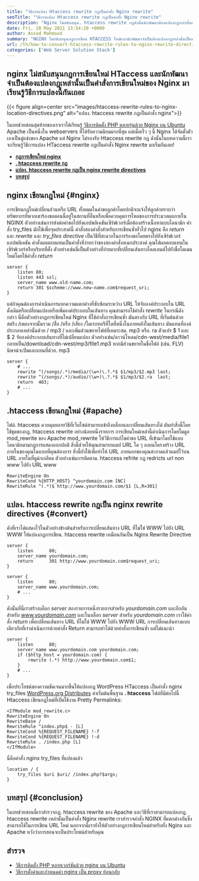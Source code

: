 ```yaml
---
title: "วิธีการแปลง Htaccess rewrite กฎเป็นคำสั่ง Nginx rewrite" 
seoTitle: "วิธีการแปลง Htaccess rewrite กฎเป็นคำสั่ง Nginx rewrite" 
description: "Nginx ไม่สนับสนุน. htaccess rewrite กฎดังนั้นนักพัฒนาต้องแปลงกฎเหล่านั้นเป็น Nginx rewrite directives มาเรียนรู้วิธีการแปลงนี้กันเถอะ" 
date: Fri, 28 May 2021 13:54:20 +0000
author: Assad Mahmood
summary: "NGINX ไม่สนับสนุนกฎการเขียน HTACCESS ใหม่และนักพัฒนาจำเป็นต้องแปลงกฎเหล่านั้นเป็นคำสั่ง NGINX rewrite มาเรียนรู้วิธีการแปลงนี้กันดีกว่า" 
url: /th/how-to-convert-htaccess-rewrite-rules-to-nginx-rewrite-directives/
categories: ['Web Server Solution Stack']
---
```


## nginx ไม่สนับสนุนกฎการเขียนใหม่ HTaccess และนักพัฒนาจำเป็นต้องแปลงกฎเหล่านั้นเป็นคำสั่งการเขียนใหม่ของ Nginx มาเรียนรู้วิธีการแปลงนี้กันเถอะ

{{< figure align=center src="images/htaccess-rewrite-rules-to-nginx-location-directives.png" alt="แปลง. htaccess rewrite กฎเป็นคำสั่ง nginx">}}

ในบทช่วยสอนสุดท้ายของเราเราได้เรียนรู้ [วิธีการติดตั้ง PHP หลายรุ่นด้วย Nginx บน Ubuntu][1] Apache เป็นหนึ่งใน webservers ที่ได้รับความนิยมมากที่สุด แต่เมื่อเร็ว ๆ นี้ Nginx ได้จัดตั้งตัวเองเป็นคู่แข่งของ Apache แต่ Nginx ไม่รองรับ Htaccess rewrite กฎ ดังนั้นในบทความนี้เราจะเรียนรู้วิธีการแปลง HTaccess rewrite กฎเป็นคำสั่ง Nginx rewrite มาเริ่มกันเลย!
*  **[กฎการเขียนใหม่ nginx][2]**  
* [  **. htaccess rewrite กฎ**  ][3]
* [  **แปลง. htaccess rewrite กฎเป็น nginx rewrite directives**  ][4]
* [  **บทสรุป**  ][5]

## nginx เขียนกฎใหม่ {#nginx}

การเขียนกฎใหม่เปลี่ยนส่วนหรือ URL ทั้งหมดในคำขอลูกค้าโดยปกติจะแจ้งให้ลูกค้าทราบว่าทรัพยากรที่พวกเขาร้องขอตอนนี้อยู่ในสถานที่อื่นหรือเพื่อควบคุมการไหลของการประมวลผลภายใน NGINX ตัวอย่างเช่นการส่งต่อคำขอไปยังแอปพลิเคชันเซิร์ฟเวอร์เมื่อต้องสร้างเนื้อหาแบบไดนามิก คำสั่ง try_files มักใช้เพื่อจุดประสงค์นี้
คำสั่งสองคำสั่งสำหรับการเขียนซ้ำทั่วไป nginx คือ _return_ และ _rewrite_ และ _try_files directive_ เป็นวิธีที่สะดวกในการร้องขอโดยตรงไปยังเซิร์ฟเวอร์แอปพลิเคชัน
คำสั่งผลตอบแทนเป็นคำสั่งที่ง่ายกว่าของสองคำสั่งอเนกประสงค์ คุณใส่ผลตอบแทนในเซิร์ฟเวอร์หรือบริบทที่ตั้ง
ตัวอย่างเช่นนี่เป็นตัวอย่างที่ง่ายมากที่เปลี่ยนเส้นทางไคลเอนต์ไปยังชื่อโดเมนใหม่โดยใช้คำสั่ง _return_
```
server {
    listen 80;
    listen 443 ssl;
    server_name www.old-name.com;
    return 301 $scheme://www.new-name.com$request_uri;
}
```
แต่ถ้าคุณต้องการดำเนินการแยกความแตกต่างที่ซับซ้อนระหว่าง URL ให้จับองค์ประกอบใน URL ดั้งเดิมหรือเปลี่ยนแปลงหรือเพิ่มองค์ประกอบในเส้นทาง คุณสามารถใช้คำสั่ง _rewrite_ ในกรณีดังกล่าว
นี่คือตัวอย่างกฎการเขียนใหม่ Nginx ที่ใช้คำสั่งการเขียนซ้ำ มันตรงกับ URL ที่เริ่มต้นด้วยสตริง /เพลงจากนั้นรวม /สื่อ /หรือ /เสียง /ไดเรกทอรีที่ใดที่หนึ่งในภายหลังในเส้นทาง มันแทนที่องค์ประกอบเหล่านั้นด้วย / mp3 / และเพิ่มส่วนขยายไฟล์ที่เหมาะสม. mp3 หรือ. ra ตัวแปร $ 1 และ $ 2 จับองค์ประกอบเส้นทางที่ไม่เปลี่ยนแปลง ตัวอย่างเช่น/ดาวน์โหลด/cdn-west/media/file1 กลายเป็น/download/cdn-west/mp3/file1.mp3 หากมีส่วนขยายในชื่อไฟล์ (เช่น. FLV) นิพจน์จะปิดและแทนที่ด้วย. mp3
```
server {
    # ...
    rewrite ^(/songs/.*)/media/(\w+)\.?.*$ $1/mp3/$2.mp3 last;
    rewrite ^(/songs/.*)/audio/(\w+)\.?.*$ $1/mp3/$2.ra  last;
    return  403;
    # ...
}
```

## .htaccess เขียนกฎใหม่ {#apache}

ไฟล์. htaccess ควบคุมหลายวิธีที่เว็บไซต์สามารถเข้าถึงบล็อกและเปลี่ยนเส้นทางได้ มันทำสิ่งนี้โดยใช้ชุดของกฎ. htaccess rewrite อย่างน้อยหนึ่งรายการ การเขียนใหม่เหล่านี้ดำเนินการโดยโมดูล mod_rewrite ของ Apache
mod_rewrite ให้วิธีการแก้ไขคำขอ URL ที่เข้ามาโดยใช้แบบไดนามิกตามกฎการแสดงออกปกติ สิ่งนี้ช่วยให้คุณสามารถแมป URL ใด ๆ ลงบนโครงสร้าง URL ภายในของคุณในแบบที่คุณต้องการ สิ่งนี้ยังใช้เพื่อทำให้ URL ภายนอกของคุณสะอาดแล้วแมปไว้บน URL ภายในที่ดูน่าเกลียด
ตัวอย่างเช่นการติดตาม. htaccess refrite กฎ redricts url non www ไปยัง URL www
```
RewriteEngine On
RewriteCond %{HTTP_HOST} ^yourdomain.com [NC]
RewriteRule ^(.*)$ http://www.yourdomain.com/$1 [L,R=301]
```

## แปลง. htaccess rewrite กฎเป็น nginx rewrite directives {#convert}

ดังที่เราได้แสดงไว้ในตัวอย่างข้างต้นสำหรับการเปลี่ยนเส้นทาง URL ที่ไม่ใช่ WWW ไปยัง URL WWW ให้แปลงกฎการเขียน. htaccess rewrite เหมือนกันเป็น Nginx Rewrite Directive
```
server {
    listen      80;
    server_name yourdomain.com;
    return      301 http://www.yourdomain.com$request_uri;
}
 
server {
    listen      80;
    server_name www.yourdomain.com;
    # ...
}
```
ดังนั้นที่นี่เราสร้างบล็อก _server_ สองรายการหนึ่งรายการสำหรับ _yourdomain.com_ และอีกอันสำหรับ _www.yourdomain.com_ และในบล็อก _server_ สำหรับ _yourdomain.com_ เราใช้คำสั่ง _return_ เพื่อเปลี่ยนเส้นทาง URL ที่ไม่ใช่ WWW ไปยัง WWW URL
การเปลี่ยนเส้นทางแบบเดียวกับที่เราดำเนินการด้วยคำสั่ง Return สามารถทำได้ด้วยคำสั่งการเขียนซ้ำ แต่ไม่แนะนำ
```
server {
    listen      80;
    server_name www.yourdomain.com yourdomain.com;
    if ($http_host = yourdomain.com) {
        rewrite (.*) http://www.yourdomain.com$1;
    }
    # ...
}
```
เพื่อประโยชน์ของความชัดเจนมากขึ้นให้แปลงกฎ WordPress HTaccess เป็นคำสั่ง nginx try_files
[WordPress.org Distributes][6] ค่าเริ่มต้นพื้นฐาน  **. htaccess**  ไฟล์ที่มีต่อไปนี้ Htaccess เขียนกฎใหม่ที่เปิดใช้งาน Pretty Permalinks:
```
<IfModule mod_rewrite.c>
RewriteEngine On
RewriteBase /
RewriteRule ^index.php$ - [L]
RewriteCond %{REQUEST_FILENAME} !-f
RewriteCond %{REQUEST_FILENAME} !-d
RewriteRule . /index.php [L]
</IfModule>
```
นี่คือคำสั่ง nginx try_files ที่แปลงแล้ว
```
location / {
    try_files $uri $uri/ /index.php?$args;
}
```

## บทสรุป {#conclusion}

ในบทช่วยสอนนี้เราสำรวจกฎ. htaccess rewrite ของ Apache และวิธีที่เราสามารถแปลงกฎ. htaccess rewrite เหล่านั้นเป็นคำสั่ง Nginx rewrite เราสำรวจคำสั่ง NGINX ที่แตกต่างกันซึ่งสามารถใช้ในการเขียน URL ใหม่ นอกจากนี้เรายังให้ตัวอย่างกฎการเขียนใหม่สำหรับทั้ง Nginx และ Apache หวังว่าการสอนจะเป็นประโยชน์สำหรับคุณ

## สำรวจ
  * [วิธีการติดตั้ง PHP หลายเวอร์ชันด้วย nginx บน Ubuntu][1]
  * [วิธีการตั้งค่าและกำหนดค่า nginx เป็น proxy ย้อนกลับ][7]



 [1]: https://blog.containerize.com/web-server-solution-stack/how-to-install-multiple-php-versions-with-nginx-on-ubuntu/
 [2]: #nginx
 [3]: #apache
 [4]: #convert
 [5]: #conclusion
 [6]: https://codex.wordpress.org/htaccess
 [7]: https://blog.containerize.com/web-server-solution-stack/how-to-setup-and-configure-nginx-as-reverse-proxy/
